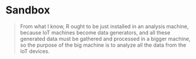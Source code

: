 # Sandbox
>From what I know, R ought to be just installed in an analysis machine, because IoT machines become data generators, and all these generated data must be gathered and processed in a bigger machine, so the purpose of the big machine is to analyze all the data from the IoT devices.
